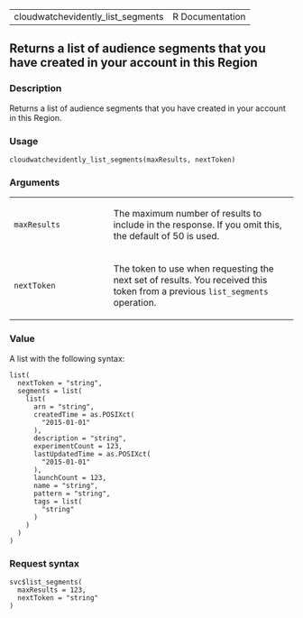 <table style="width: 100%;">
<tbody>
<tr class="odd">
<td>cloudwatchevidently_list_segments</td>
<td style="text-align: right;">R Documentation</td>
</tr>
</tbody>
</table>

## Returns a list of audience segments that you have created in your account in this Region

### Description

Returns a list of audience segments that you have created in your
account in this Region.

### Usage

    cloudwatchevidently_list_segments(maxResults, nextToken)

### Arguments

<table>
<colgroup>
<col style="width: 35%" />
<col style="width: 65%" />
</colgroup>
<tbody>
<tr class="odd">
<td><code
id="cloudwatchevidently_list_segments_:_maxResults">maxResults</code></td>
<td><p>The maximum number of results to include in the response. If you
omit this, the default of 50 is used.</p></td>
</tr>
<tr class="even">
<td><code
id="cloudwatchevidently_list_segments_:_nextToken">nextToken</code></td>
<td><p>The token to use when requesting the next set of results. You
received this token from a previous <code>list_segments</code>
operation.</p></td>
</tr>
</tbody>
</table>

### Value

A list with the following syntax:

    list(
      nextToken = "string",
      segments = list(
        list(
          arn = "string",
          createdTime = as.POSIXct(
            "2015-01-01"
          ),
          description = "string",
          experimentCount = 123,
          lastUpdatedTime = as.POSIXct(
            "2015-01-01"
          ),
          launchCount = 123,
          name = "string",
          pattern = "string",
          tags = list(
            "string"
          )
        )
      )
    )

### Request syntax

    svc$list_segments(
      maxResults = 123,
      nextToken = "string"
    )
